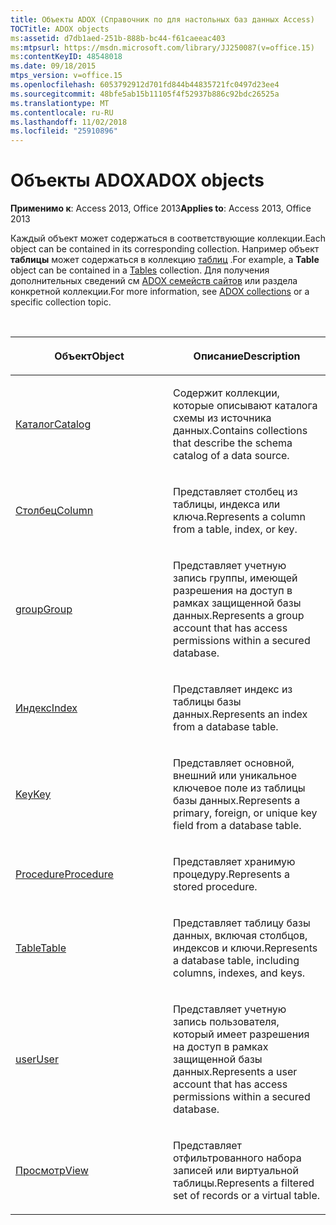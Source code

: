 ```yaml
---
title: Объекты ADOX (Справочник по для настольных баз данных Access)
TOCTitle: ADOX objects
ms:assetid: d7db1aed-251b-888b-bc44-f61caeeac403
ms:mtpsurl: https://msdn.microsoft.com/library/JJ250087(v=office.15)
ms:contentKeyID: 48548018
ms.date: 09/18/2015
mtps_version: v=office.15
ms.openlocfilehash: 6053792912d701fd844b44835721fc0497d23ee4
ms.sourcegitcommit: 48bfe5ab15b11105f4f52937b886c92bdc26525a
ms.translationtype: MT
ms.contentlocale: ru-RU
ms.lasthandoff: 11/02/2018
ms.locfileid: "25910896"
---
```

# <a name="adox-objects"></a><span data-ttu-id="026ce-102">Объекты ADOX</span><span class="sxs-lookup"><span data-stu-id="026ce-102">ADOX objects</span></span>

<span data-ttu-id="026ce-103">**Применимо к**: Access 2013, Office 2013</span><span class="sxs-lookup"><span data-stu-id="026ce-103">**Applies to**: Access 2013, Office 2013</span></span>

<span data-ttu-id="026ce-104">Каждый объект может содержаться в соответствующие коллекции.</span><span class="sxs-lookup"><span data-stu-id="026ce-104">Each object can be contained in its corresponding collection.</span></span> <span data-ttu-id="026ce-105">Например объект **таблицы** может содержаться в коллекцию [таблиц](tables-collection-adox.md) .</span><span class="sxs-lookup"><span data-stu-id="026ce-105">For example, a **Table** object can be contained in a [Tables](tables-collection-adox.md) collection.</span></span> <span data-ttu-id="026ce-106">Для получения дополнительных сведений см [ADOX семейств сайтов](adox-collections.md) или раздела конкретной коллекции.</span><span class="sxs-lookup"><span data-stu-id="026ce-106">For more information, see [ADOX collections](adox-collections.md) or a specific collection topic.</span></span>

<br/>

<table>
<colgroup>
<col style="width: 50%" />
<col style="width: 50%" />
</colgroup>
<thead>
<tr class="header">
<th><p><span data-ttu-id="026ce-107">Объект</span><span class="sxs-lookup"><span data-stu-id="026ce-107">Object</span></span></p></th>
<th><p><span data-ttu-id="026ce-108">Описание</span><span class="sxs-lookup"><span data-stu-id="026ce-108">Description</span></span></p></th>
</tr>
</thead>
<tbody>
<tr class="odd">
<td><p><span data-ttu-id="026ce-109"><a href="catalog-object-adox.md">Каталог</a></span><span class="sxs-lookup"><span data-stu-id="026ce-109"><a href="catalog-object-adox.md">Catalog</a></span></span></p></td>
<td><p><span data-ttu-id="026ce-110">Содержит коллекции, которые описывают каталога схемы из источника данных.</span><span class="sxs-lookup"><span data-stu-id="026ce-110">Contains collections that describe the schema catalog of a data source.</span></span></p></td>
</tr>
<tr class="even">
<td><p><span data-ttu-id="026ce-111"><a href="column-object-adox.md">Столбец</a></span><span class="sxs-lookup"><span data-stu-id="026ce-111"><a href="column-object-adox.md">Column</a></span></span></p></td>
<td><p><span data-ttu-id="026ce-112">Представляет столбец из таблицы, индекса или ключа.</span><span class="sxs-lookup"><span data-stu-id="026ce-112">Represents a column from a table, index, or key.</span></span></p></td>
</tr>
<tr class="odd">
<td><p><span data-ttu-id="026ce-113"><a href="group-object-adox.md">group</a></span><span class="sxs-lookup"><span data-stu-id="026ce-113"><a href="group-object-adox.md">Group</a></span></span></p></td>
<td><p><span data-ttu-id="026ce-114">Представляет учетную запись группы, имеющей разрешения на доступ в рамках защищенной базы данных.</span><span class="sxs-lookup"><span data-stu-id="026ce-114">Represents a group account that has access permissions within a secured database.</span></span></p></td>
</tr>
<tr class="even">
<td><p><span data-ttu-id="026ce-115"><a href="index-object-adox.md">Индекс</a></span><span class="sxs-lookup"><span data-stu-id="026ce-115"><a href="index-object-adox.md">Index</a></span></span></p></td>
<td><p><span data-ttu-id="026ce-116">Представляет индекс из таблицы базы данных.</span><span class="sxs-lookup"><span data-stu-id="026ce-116">Represents an index from a database table.</span></span></p></td>
</tr>
<tr class="odd">
<td><p><span data-ttu-id="026ce-117"><a href="key-object-adox.md">Key</a></span><span class="sxs-lookup"><span data-stu-id="026ce-117"><a href="key-object-adox.md">Key</a></span></span></p></td>
<td><p><span data-ttu-id="026ce-118">Представляет основной, внешний или уникальное ключевое поле из таблицы базы данных.</span><span class="sxs-lookup"><span data-stu-id="026ce-118">Represents a primary, foreign, or unique key field from a database table.</span></span></p></td>
</tr>
<tr class="even">
<td><p><span data-ttu-id="026ce-119"><a href="procedure-object-adox.md">Procedure</a></span><span class="sxs-lookup"><span data-stu-id="026ce-119"><a href="procedure-object-adox.md">Procedure</a></span></span></p></td>
<td><p><span data-ttu-id="026ce-120">Представляет хранимую процедуру.</span><span class="sxs-lookup"><span data-stu-id="026ce-120">Represents a stored procedure.</span></span></p></td>
</tr>
<tr class="odd">
<td><p><span data-ttu-id="026ce-121"><a href="table-object-adox.md">Table</a></span><span class="sxs-lookup"><span data-stu-id="026ce-121"><a href="table-object-adox.md">Table</a></span></span></p></td>
<td><p><span data-ttu-id="026ce-122">Представляет таблицу базы данных, включая столбцов, индексов и ключи.</span><span class="sxs-lookup"><span data-stu-id="026ce-122">Represents a database table, including columns, indexes, and keys.</span></span></p></td>
</tr>
<tr class="even">
<td><p><span data-ttu-id="026ce-123"><a href="user-object-adox.md">user</a></span><span class="sxs-lookup"><span data-stu-id="026ce-123"><a href="user-object-adox.md">User</a></span></span></p></td>
<td><p><span data-ttu-id="026ce-124">Представляет учетную запись пользователя, который имеет разрешения на доступ в рамках защищенной базы данных.</span><span class="sxs-lookup"><span data-stu-id="026ce-124">Represents a user account that has access permissions within a secured database.</span></span></p></td>
</tr>
<tr class="odd">
<td><p><span data-ttu-id="026ce-125"><a href="view-object-adox.md">Просмотр</a></span><span class="sxs-lookup"><span data-stu-id="026ce-125"><a href="view-object-adox.md">View</a></span></span></p></td>
<td><p><span data-ttu-id="026ce-126">Представляет отфильтрованного набора записей или виртуальной таблицы.</span><span class="sxs-lookup"><span data-stu-id="026ce-126">Represents a filtered set of records or a virtual table.</span></span></p></td>
</tr>
</tbody>
</table>

<br/>



